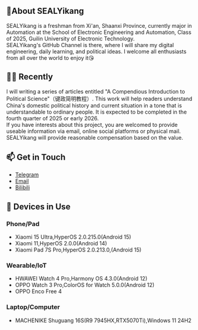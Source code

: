 ## 🧐About SEALYikang
SEALYikang is a freshman from Xi'an, Shaanxi Province, currently major in Automation at the School of Electronic Engineering and Automation, Class of 2025, Guilin University of Electronic Technology.\
SEALYikang's GitHub Channel is there, where I will share my digital engineering, daily learning, and political ideas. I welcome all enthusiasts from all over the world to enjoy it😘
## 👨‍💻 Recently
I will writing a series of articles entitled "A Compendious Introduction to Political Science"（键政简明教程）. This work will help readers understand China's domestic political history and current situation in a tone that is understandable to ordinary people. It is expected to be completed in the fourth quarter of 2025 or early 2026.\
If you have interests about this project, you are welcomed to provide useable information via email, online social platforms or physical mail. SEALYikang will provide reasonable compensation based on the value.
## 📫 Get in Touch
- [Telegram](https://t.me/SEALYikang)
- [Email](mailto:faxiafeng@gmail.com)
- [Bilibili](https://space.bilibili.com/289888769?spm_id_from=333.1007.0.0)
## 📱 Devices in Use
### Phone/Pad
- Xiaomi 15 Ultra,HyperOS 2.0.215.0(Android 15)
- Xiaomi 11,HyperOS 2.0.0(Android 14)
- Xiaomi Pad 7S Pro,HyperOS 2.0.213.0,(Android 15)
### Wearable/loT
- HWAWEI Watch 4 Pro,Harmony OS 4.3.0(Android 12)
- OPPO Watch 3 Pro,ColorOS for Watch 5.0.0(Android 12)
- OPPO Enco Free 4
### Laptop/Computer
- MACHENIKE Shuguang 16S(R9 7945HX,RTX5070Ti),Windows 11 24H2

